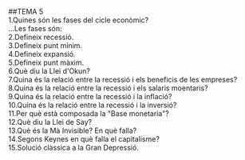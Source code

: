 ##TEMA 5  
1.Quines són les fases del cicle econòmic?  
...Les fases són:  
2.Defineix recessió.  
3.Defineix punt mínim.  
4.Defineix expansió.  
5.Defineix punt màxim.  
6.Què diu la Llei d'Okun?  
7.Quina és la relació entre la recessió i els beneficis de les empreses?  
8.Quina és la relació entre la recessió i els salaris moentaris?  
9.Quina és la relació entre la recessió i la inflació?  
10.Quina és la relació entre la recessió i la inversió?  
11.Per què està composada la "Base monetaria"?  
12.Què diu la Llei de Say?  
13.Què és la Mà Invisible? En què falla?  
14.Segons Keynes en què falla el capitalisme?  
15.Solució clàssica a la Gran Depressió.  

